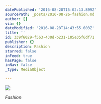 ```yaml
---
datePublished: '2016-08-28T15:02:13.899Z'
sourcePath: _posts/2016-08-26-fashion.md
author: []
via: {}
dateModified: '2016-08-28T14:43:55.603Z'
title: ''
id: 339f6029-f563-430d-b231-105e35f6df71
publisher: {}
description: Fashion
starred: false
inFeed: true
hasPage: false
inNav: false
_type: MediaObject

---
```

![](https://the-grid-user-content.s3-us-west-2.amazonaws.com/6e4bed3b-8a1f-417a-b0ed-c25fd5c1263d.jpg)

_Fashion_